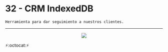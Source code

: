 # 32 - CRM IndexedDB
~~~
Herramienta para dar seguimiento a nuestros clientes.
~~~
---
<p align="center" font-weight="bold">
   <img src="https://img.shields.io/badge/STATUS-COMPLETED-brightgreen?style=for-the-badge&logo=JavaScript">
</p>

:zap::octocat::zap: